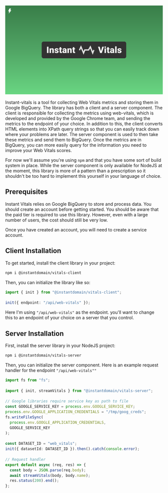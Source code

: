 ![Cover logo](./cover.svg)

Instant-vitals is a tool for collecting Web Vitals metrics and storing them in Google BigQuery. The library has both a client and a server component. The client is responsible for collecting the metrics using web-vitals, which is developed and provided by the Google Chrome team, and sending the metrics to the endpoint of your choice. In addition to this, the client converts HTML elements into XPath query strings so that you can easily track down where your problems are later. The server component is used to then take these metrics and send them to BigQuery. Once the metrics are in BigQuery, you can more easily query for the information you need to improve your Web Vitals scores.

For now we'll assume you're using `npm` and that you have some sort of build system in place. While the server component is only available for NodeJS at the moment, this library is more of a pattern than a prescription so it shouldn't be too hard to implement this yourself in your language of choice.

## Prerequisites

Instant Vitals relies on Google BigQuery to store and process data. You should create an account before getting started. You should be aware that the paid tier is required to use this library. However, even with a large number of users, the cost should still be very low.

Once you have created an account, you will need to create a service account.

## Client Installation

To get started, install the client library in your project:

```sh
npm i @instantdomain/vitals-client
```

Then, you can initialize the library like so:

```typescript
import { init } from "@instantdomain/vitals-client";

init({ endpoint: "/api/web-vitals" });
```

Here I'm using `"/api/web-vitals"` as the endpoint. you'll want to change this to an endpoint of your choice on a server that you control.

## Server Installation

First, install the server library in your NodeJS project:

```sh
npm i @instantdomain/vitals-server
```

Then, you can initialize the server component. Here is an example request handler for the endpoint `"/api/web-vitals""`

```typescript
import fs from "fs";

import { init, streamVitals } from "@instantdomain/vitals-server";

// Google libraries require service key as path to file
const GOOGLE_SERVICE_KEY = process.env.GOOGLE_SERVICE_KEY;
process.env.GOOGLE_APPLICATION_CREDENTIALS = "/tmp/goog_creds";
fs.writeFileSync(
  process.env.GOOGLE_APPLICATION_CREDENTIALS,
  GOOGLE_SERVICE_KEY
);

const DATASET_ID = "web_vitals";
init({ datasetId: DATASET_ID }).then().catch(console.error);

// Request handler
export default async (req, res) => {
  const body = JSON.parse(req.body);
  await streamVitals(body, body.name);
  res.status(200).end();
};
```
